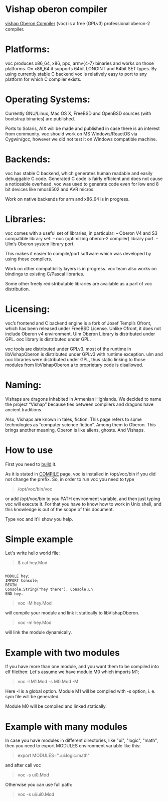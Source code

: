 
Vishap oberon compiler
======================

[ⱱishap Oberon Compiler](http://oberon.vishap.am) (voc) is a free (GPLv3) professional oberon-2 compiler.

Platforms:
=========
voc produces x86_64, x86, ppc, armv{4-7} binaries and works on those platforms.
On x86_64 it supports 64bit LONGINT and 64bit SET types.
By using currently stable C backend voc is relatively easy to port to any platform for which C compiler exists.

Operating Systems:
==================
Currently GNU/Linux, Mac OS X, FreeBSD and OpenBSD sources (with bootstrap binaries) are published.

Ports to Solaris, AIX will be made and published in case there is an interest from community.
voc should work on MS Windows/ReactOS via Cygwin/gcc, however we did not test it on Windows compatible machine.

Backends:
=========
voc has stable C backend, which generates human readable and easily debuggable C code.
Generated C code is fairly efficient and does not cause a noticeable overhead. voc was used to generate code even for low end 8 bit devices like nmos6502 and AVR micros.

Work on native backends for arm and x86_64 is in progress.

Libraries:
==========
voc comes with a useful set of libraries, in particular:
– Oberon V4 and S3 compatible library set.
– ooc (optimizing oberon-2 compiler) library port.
– Ulm’s Oberon system library port.

This makes it easier to compile/port software which was developed by using those compilers.

Work on other compatibility layers is in progress.
voc team also works on bindings to existing C/Pascal libraries.

Some other freely redistributable libraries are available as a part of voc distribution.

Licensing:
==========
voc’s frontend and C backend engine is a fork of Josef Templ’s Ofront, which has been released under FreeBSD License. Unlike Ofront, it does not include Oberon v4 environment.
Ulm Oberon Library is distributed under GPL.
ooc library is distributed under GPL.

voc tools are distributed under GPLv3.
most of the runtime in libVishapOberon is distributed under GPLv3 with runtime exception.
ulm and ooc libraries were distributed under GPL, thus static linking to those modules from libVishapOberon.a to proprietary code is disallowed.

Naming:
=======
Vishaps are dragons inhabited in Armenian Highlands.
We decided to name the project “Vishap” because ties between compilers and dragons have ancient traditions.

Also, Vishaps are known in tales, fiction. This page refers to some technologies as “computer science fiction”. Among them to Oberon. This brings another meaning, Oberon is like aliens, ghosts. And Vishaps.


How to use
==========

First you need to [build](https://github.com/norayr/voc/blob/master/COMPILE) it.

As it is stated in [COMPILE](https://github.com/norayr/voc/blob/master/COMPILE) page, voc is installed in /opt/voc/bin if you did not change the prefix.
So, in order to run voc you need to type 

>/opt/voc/bin/voc

or add /opt/voc/bin to you PATH environment variable, and then just typing voc will execute it. For that you have to know how to work in Unix shell, and this knowledge is out of the scope of this document.

Type voc and it'll show you help.

Simple example
============

Let's write hello world file:

>$ cat hey.Mod

<code>
MODULE hey;
IMPORT Console;
BEGIN
Console.String("hey there"); Console.Ln
END hey.
</code>

>voc -M hey.Mod

will compile your module and link it statically to libVishapOberon.

>voc -m hey.Mod

will link the module dynamically.

Example with two modules
====================

If you have more than one module, and you want them to be compiled into elf filethen:
Let's assume we have module M0 which imports M1;

>voc -l M1.Mod -s M0.Mod -M

Here -l is a global option.
Module M1 will be compiled with -s option, i. e. sym file will be generated.

Module M0 will be compiled and linked statically.

Example with many modules
======================

In case you have modules in different directories, like "ui", "logic", "math", then you need to export MODULES environment variable like this:

>export MODULES=".:ui:logic:math"

and after call voc

>voc -s ui0.Mod

Otherwise you can use full path:

>voc -s ui/ui0.Mod


